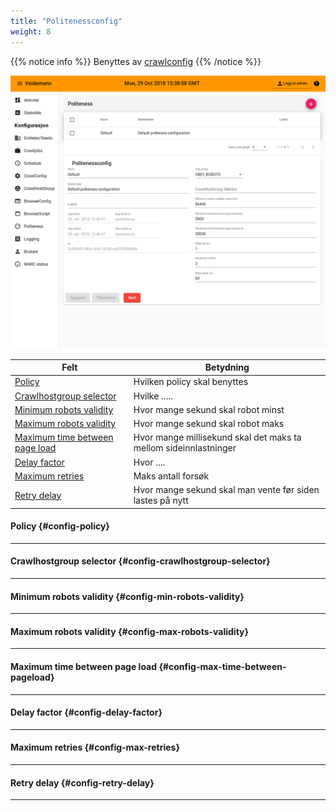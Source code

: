 ```yaml
---
title: "Politenessconfig"
weight: 8
---
```


{{% notice info %}}
Benyttes av [crawlconfig](../crawlconfig)
{{% /notice %}}  

![politenessconfig overview](static/images/veidemann_dashboard_politenessconfig_overview.png)  


Felt                                                                | Betydning
--------------------------------------------------------------------|-----------------------------------------
[Policy](#config-policy)                                            | Hvilken policy skal benyttes
[Crawlhostgroup selector](#config-crawlhostgroup-selector)          | Hvilke .....
[Minimum robots validity](#config-min-robots-validity)              | Hvor mange sekund skal robot minst
[Maximum robots validity](#config-max-robots-validity)              | Hvor mange sekund skal robot maks
[Maximum time between page load](#config-max-time-between-pageload) | Hvor mange millisekund skal det maks ta  mellom sideinnlastninger
[Delay factor](#config-delay-factor)                                | Hvor ....
[Maximum retries](#config-max-retries)                              | Maks antall forsøk
[Retry delay](#config-retry-delay)                                  | Hvor mange sekund skal man vente før siden lastes på nytt


#### Policy {#config-policy}
----------------------------  

#### Crawlhostgroup selector {#config-crawlhostgroup-selector}
--------------------------------------------------------------

#### Minimum robots validity {#config-min-robots-validity}
----------------------------------------------------------

#### Maximum robots validity {#config-max-robots-validity}
----------------------------------------------------------

#### Maximum time between page load {#config-max-time-between-pageload}
-----------------------------------------------------------------------

#### Delay factor {#config-delay-factor}
----------------------------------------

#### Maximum retries {#config-max-retries}
------------------------------------------

#### Retry delay {#config-retry-delay}
--------------------------------------


